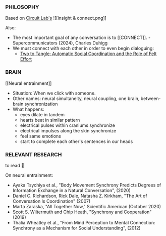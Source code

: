 ### PHILOSOPHY

Based on [Circuit Lab's](https://experimental.run/)
![[insight & connect.png]]

Also:
* The most important goal of any conversation is to [[CONNECT]]. - Supercommunicators (2024), Charles Duhigg
* We must connect with each other in order to even begin dialoguing:
	* [Two to Tangle: Automatic Social Coordination and the Role of Felt Effort](https://psycnet.apa.org/record/2009-23653-014)

### BRAIN
[[Neural entrainment]]
* Situation: When we click with someone.
* Other names: neural simultaneity, neural coupling, one brain, between-brain synchronization
* What happens: 
	* eyes dilate in tandem
	* hearts beat in similar pattern
	* electrical pulses within craniums synchronize
	* electrical impulses along the skin synchronize
	* feel same emotions
	* start to complete each other's sentences in our heads

### RELEVANT RESEARCH
to read 👀

On neural entrainment:
* Ayaka Tsychiya et al., "Body Movement Synchrony Predicts Degrees of Information Exchange in a Natural Conversation", (2020)
* Daniel C. Richardson, Rick Dale, Natasha Z. Kirkham, "The Art of Conversation Is Coordination" (2007)
* Marta Zaraska, "All Together Now," Scientific American (October 2020)
* Scott S. Wiltermuth and Chip Heath, "Synchrony and Cooperation" (2019)
* Thalia Wheatley et al., "From Mind Perception to Mental Connection: Synchrony as a Mechanism for Social Understanding", (2012)

